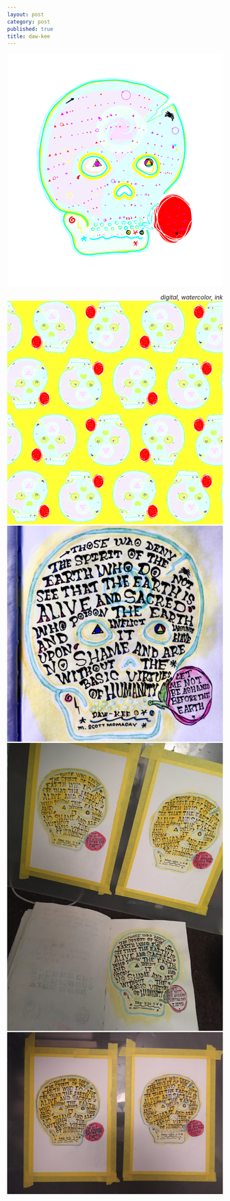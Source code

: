 ```yaml
---
layout: post
category: post
published: true
title: daw-kee
---
```

![u r a flower](/media/ura-flower.png)
<!--more-->
<span class='date' style='float:right;'>*digital, watercolor, ink*</span>  
   
   
   
![pattern](/media/flower-pattern.png)  
![daw-kee](/media/daw-kee.jpeg)  
![daw-kee 1](/media/daw-kee-1.jpeg)  
![daw-kee 2](/media/daw-kee-2.jpeg)  
